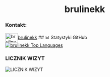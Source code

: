 <h1 align="center">brulinekk</h1>

<p align="center">
  <h3 src="https://readme-typing-svg.herokuapp.com/?center=true&vCenter=true&color=da3287&width=500&lines=+discord.gg/fivepvppl">Kontakt: </h3>
</p>
  <a href=https://www.youtube.com/@brulinekk target="blank"><img align="center" src="https://raw.githubusercontent.com/rahuldkjain/github-profile-readme-generator/master/src/images/icons/Social/youtube.svg" alt="brulinekk" height="30" width="40" />brulinekk</a>
## 📊 Statystyki GitHub

  <br/>
      <a href="https://github.com/brulinekk/github-readme-stats"><img alt="brulinekk Top Languages" src="https://github-readme-stats.vercel.app/api/top-langs/?username=brulinekk&langs_count=8&count_private=true&layout=compact&theme=midnightpurple&hide_border=false&bg_color=0D1117" /></a>
  <br/>
 
 ### LICZNIK WIZYT
  ![LICZNIK WIZYT](https://profile-counter.glitch.me/brulinekk/count.svg)
